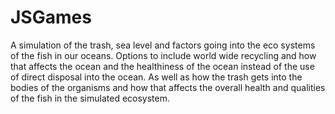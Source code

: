 # JSGames
A simulation of the trash, sea level and factors going into the eco systems of the fish in our oceans.
Options to include world wide recycling and how that affects the ocean and the healthiness of the ocean instead of the use of direct disposal into the ocean.
As well as how the trash gets into the bodies of the organisms and how that affects the overall health and qualities of the fish in the simulated ecosystem.
